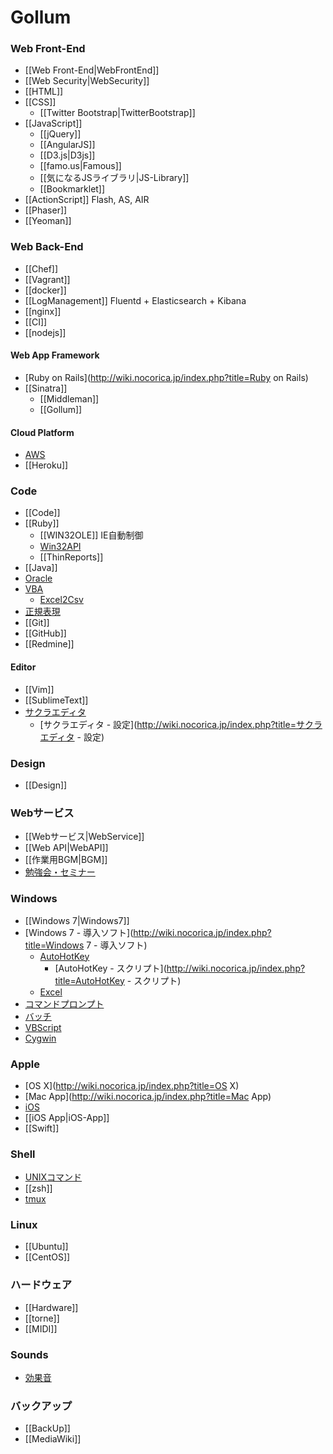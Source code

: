 # Gollum

### Web Front-End
- [[Web Front-End|WebFrontEnd]]
- [[Web Security|WebSecurity]]
- [[HTML]]
- [[CSS]]
    - [[Twitter Bootstrap|TwitterBootstrap]]
- [[JavaScript]]
    - [[jQuery]]
    - [[AngularJS]]
    - [[D3.js|D3js]]
    - [[famo.us|Famous]]
    - [[気になるJSライブラリ|JS-Library]]
    - [[Bookmarklet]]
- [[ActionScript]] Flash, AS, AIR
- [[Phaser]]
- [[Yeoman]]

### Web Back-End
- [[Chef]]
- [[Vagrant]]
- [[docker]]
- [[LogManagement]] Fluentd + Elasticsearch + Kibana
- [[nginx]]
- [[CI]]
- [[nodejs]]

#### Web App Framework
- [Ruby on Rails](http://wiki.nocorica.jp/index.php?title=Ruby on Rails)
- [[Sinatra]]
    - [[Middleman]]
    - [[Gollum]]

#### Cloud Platform
- [AWS](http://wiki.nocorica.jp/index.php?title=AWS)
- [[Heroku]]

### Code
- [[Code]]
- [[Ruby]]
    - [[WIN32OLE]] IE自動制御
    - [Win32API](http://wiki.nocorica.jp/index.php?title=Win32API)
    - [[ThinReports]]
- [[Java]]
- [Oracle](http://wiki.nocorica.jp/index.php?title=Oracle)
- [VBA](http://wiki.nocorica.jp/index.php?title=VBA)
    - [Excel2Csv](http://wiki.nocorica.jp/index.php?title=Excel2Csv)
- [正規表現](http://wiki.nocorica.jp/index.php?title=正規表現)
- [[Git]]
- [[GitHub]]
- [[Redmine]]

#### Editor
- [[Vim]]
- [[SublimeText]]
- [サクラエディタ](http://wiki.nocorica.jp/index.php?title=サクラエディタ)
    - [サクラエディタ - 設定](http://wiki.nocorica.jp/index.php?title=サクラエディタ - 設定)

### Design
- [[Design]]

### Webサービス
- [[Webサービス|WebService]]
- [[Web API|WebAPI]]
- [[作業用BGM|BGM]]
- [勉強会・セミナー](http://wiki.nocorica.jp/index.php?title=勉強会・セミナー)

### Windows
- [[Windows 7|Windows7]]
- [Windows 7 - 導入ソフト](http://wiki.nocorica.jp/index.php?title=Windows 7 - 導入ソフト)
    - [AutoHotKey](http://wiki.nocorica.jp/index.php?title=AutoHotKey)
        - [AutoHotKey - スクリプト](http://wiki.nocorica.jp/index.php?title=AutoHotKey - スクリプト)
    - [Excel](http://wiki.nocorica.jp/index.php?title=Excel)
- [コマンドプロンプト](http://wiki.nocorica.jp/index.php?title=コマンドプロンプト)
- [バッチ](http://wiki.nocorica.jp/index.php?title=バッチ)
- [VBScript](http://wiki.nocorica.jp/index.php?title=VBScript)
- [Cygwin](http://wiki.nocorica.jp/index.php?title=Cygwin)

### Apple
- [OS X](http://wiki.nocorica.jp/index.php?title=OS X)
- [Mac App](http://wiki.nocorica.jp/index.php?title=Mac App)
- [iOS](http://wiki.nocorica.jp/index.php?title=iOS)
- [[iOS App|iOS-App]]
- [[Swift]]

### Shell
- [UNIXコマンド](http://wiki.nocorica.jp/index.php?title=UNIXコマンド)
- [[zsh]]
- [tmux](http://wiki.nocorica.jp/index.php?title=tmux)

### Linux
- [[Ubuntu]]
- [[CentOS]]

### ハードウェア
- [[Hardware]]
- [[torne]]
- [[MIDI]]

### Sounds
-  [効果音](http://wiki.nocorica.jp/index.php?title=効果音)

### バックアップ
- [[BackUp]]
- [[MediaWiki]]
